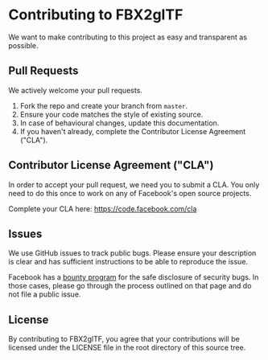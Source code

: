 # Contributing to FBX2glTF
We want to make contributing to this project as easy and transparent as
possible.

## Pull Requests
We actively welcome your pull requests.

1. Fork the repo and create your branch from `master`.
2. Ensure your code matches the style of existing source.
3. In case of behavioural changes, update this documentation.
4. If you haven't already, complete the Contributor License Agreement ("CLA").

## Contributor License Agreement ("CLA")
In order to accept your pull request, we need you to submit a CLA. You only need
to do this once to work on any of Facebook's open source projects.

Complete your CLA here: <https://code.facebook.com/cla>

## Issues
We use GitHub issues to track public bugs. Please ensure your description is
clear and has sufficient instructions to be able to reproduce the issue.

Facebook has a [bounty program](https://www.facebook.com/whitehat/) for the safe
disclosure of security bugs. In those cases, please go through the process
outlined on that page and do not file a public issue.

## License
By contributing to FBX2glTF, you agree that your contributions will be licensed
under the LICENSE file in the root directory of this source tree.
